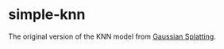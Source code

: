 # simple-knn
The original version of the KNN model from [Gaussian Splatting](https://github.com/graphdeco-inria/gaussian-splatting).
